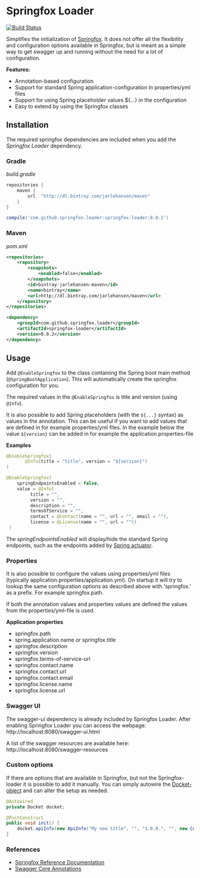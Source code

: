 # Springfox Loader

[![Build Status](https://travis-ci.org/jarlehansen/springfox-loader.svg?branch=master)](https://travis-ci.org/jarlehansen/springfox-loader)

Simplifies the initialization of [Springfox](http://springfox.io/).
It does not offer all the flexibility and configuration options available in Springfox, but is meant as a simple way to
get swagger up and running without the need for a lot of configuration.

__Features:__
* Annotation-based configuration
* Support for standard Spring application-configuration in properties/yml files
* Support for using Spring placeholder values ${...}  in the configuration
* Easy to extend by using the Springfox classes

## Installation

The required springfox dependencies are included when you add the _Springfox Loader_ dependency.

### Gradle

_build.gradle_
```groovy
repositories {
    maven {
        url  "http://dl.bintray.com/jarlehansen/maven"
    }
}
```

```groovy
compile('com.github.springfox.loader:springfox-loader:0.0.2')
```

### Maven

_pom.xml_
```xml
<repositories>
    <repository>
        <snapshots>
            <enabled>false</enabled>
        </snapshots>
        <id>bintray-jarlehansen-maven</id>
        <name>bintray</name>
        <url>http://dl.bintray.com/jarlehansen/maven</url>
    </repository>
</repositories>
```

```xml
<dependency>
    <groupId>com.github.springfox.loader</groupId>
    <artifactId>springfox-loader</artifactId>
    <version>0.0.2</version>
</dependency>
```

## Usage

Add `@EnableSpringfox` to the class containing the Spring boot main method (`@SpringBootApplication`).
This will automatically create the springfox configuration for you.

The required values in the `@EnableSpringfox` is title and version (using `@Info`).

It is also possible to add Spring placeholders (with the `${...}` syntax) as values in the annotation.
This can be useful if you want to add values that are defined in for example properties/yml files.
In the example below the value `${version}` can be added in for example the application.properties-file

 __Examples__
 ```java
@EnableSpringfox(
        @Info(title = "title", version = "${version}")
)
 ```

```java
@EnableSpringfox(
    springEndpointsEnabled = false,
    value = @Info(
         title = "",
         version = "",
         description = "",
         termsOfService = "",
         contact = @Contact(name = "", url = "", email = ""),
         license = @License(name = "", url = ""))
 )
```

The _springEndpointsEnabled_ will display/hide the standard Spring endpoints, such as the endpoints added by [Spring actuator](http://docs.spring.io/spring-boot/docs/current/reference/html/production-ready-endpoints.html).

### Properties

It is also possible to configure the values using properties/yml files (typically application.properties/application.yml).
On startup it will try to lookup the same configuration options as described above with 'springfox.' as a prefix.
For example springfox.path.

If both the annotation values and properties values are defined the values from the properties/yml-file is used.

__Application properties__
* springfox.path
* spring.application.name _or_ springfox.title
* springfox.description
* springfox.version
* springfox.terms-of-service-url
* springfox.contact.name
* springfox.contact.url
* springfox.contact.email
* springfox.license.name
* springfox.license.url

### Swagger UI

The swagger-ui dependency is already included by Springfox Loader.
After enabling Springfox Loader you can access the webpage: http://localhost:8080/swagger-ui.html

A list of the swagger resources are available here: http://localhost:8080/swagger-resources

### Custom options
If there are options that are available in Springfox, but not the Springfox-loader it is possible to add it manually.
You can simply autowire the [Docket-object](http://springfox.github.io/springfox/javadoc/current/springfox/documentation/spring/web/plugins/Docket.html) and can alter the setup as needed.

```java
@Autowired
private Docket docket;

@PostConstruct
public void init() {
    docket.apiInfo(new ApiInfo("My new title", "", "1.0.0.", "", new Contact("", "", ""), "", ""));
}
```

### References
* [Springfox Reference Documentation](http://springfox.github.io/springfox/docs/current/)
* [Swagger Core Annotations](https://github.com/swagger-api/swagger-core/wiki/Annotations-1.5.X)
